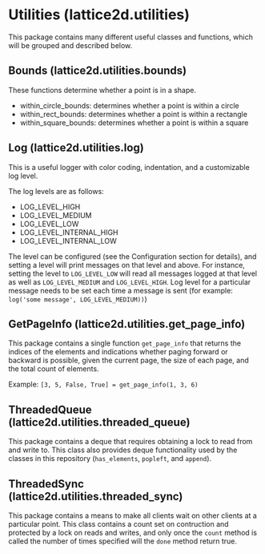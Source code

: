 # Utilities (lattice2d.utilities)

This package contains many different useful classes and functions, which will be grouped and described below.

## Bounds (lattice2d.utilities.bounds)
These functions determine whether a point is in a shape.

- within_circle_bounds: determines whether a point is within a circle
- within_rect_bounds: determines whether a point is within a rectangle
- within_square_bounds: determines whether a point is within a square

## Log (lattice2d.utilities.log)
This is a useful logger with color coding, indentation, and a customizable log level.

The log levels are as follows:
- LOG_LEVEL_HIGH
- LOG_LEVEL_MEDIUM
- LOG_LEVEL_LOW
- LOG_LEVEL_INTERNAL_HIGH
- LOG_LEVEL_INTERNAL_LOW

The level can be configured (see the Configuration section for details), and setting a level will print messages on that level and above.  For instance, setting the level to `LOG_LEVEL_LOW` will read all messages logged at that level as well as `LOG_LEVEL_MEDIUM` and `LOG_LEVEL_HIGH`.  Log level for a particular message needs to be set each time a message is sent (for example: `log('some message', LOG_LEVEL_MEDIUM))`)

## GetPageInfo (lattice2d.utilities.get_page_info)
This package contains a single function `get_page_info` that returns the indices of the elements and indications whether paging forward or backward is possible, given the current page, the size of each page, and the total count of elements.

Example: `[3, 5, False, True] = get_page_info(1, 3, 6)`

## ThreadedQueue (lattice2d.utilities.threaded_queue)
This package contains a deque that requires obtaining a lock to read from and write to.  This class also provides deque functionality used by the classes in this repository (`has_elements`, `popleft`, and `append`).

## ThreadedSync (lattice2d.utilities.threaded_sync)
This package contains a means to make all clients wait on other clients at a particular point.  This class contains a count set on contruction and protected by a lock on reads and writes, and only once the `count` method is called the number of times specified will the `done` method return true.